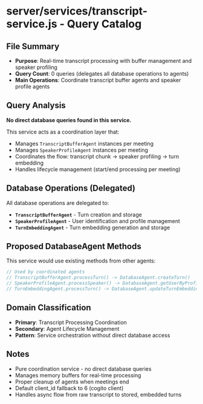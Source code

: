 # server/services/transcript-service.js - Query Catalog

## File Summary
- **Purpose**: Real-time transcript processing with buffer management and speaker profiling
- **Query Count**: 0 queries (delegates all database operations to agents)
- **Main Operations**: Coordinate transcript buffer agents and speaker profile agents

## Query Analysis

**No direct database queries found in this service.**

This service acts as a coordination layer that:
- Manages `TranscriptBufferAgent` instances per meeting
- Manages `SpeakerProfileAgent` instances per meeting  
- Coordinates the flow: transcript chunk → speaker profiling → turn embedding
- Handles lifecycle management (start/end processing per meeting)

## Database Operations (Delegated)

All database operations are delegated to:
- **`TranscriptBufferAgent`** - Turn creation and storage
- **`SpeakerProfileAgent`** - User identification and profile management
- **`TurnEmbeddingAgent`** - Turn embedding generation and storage

## Proposed DatabaseAgent Methods

This service would use existing methods from other agents:
```javascript
// Used by coordinated agents
// TranscriptBufferAgent.processTurn() -> DatabaseAgent.createTurn()
// SpeakerProfileAgent.processSpeaker() -> DatabaseAgent.getUserByProfile()
// TurnEmbeddingAgent.processTurn() -> DatabaseAgent.updateTurnEmbedding()
```

## Domain Classification
- **Primary**: Transcript Processing Coordination
- **Secondary**: Agent Lifecycle Management
- **Pattern**: Service orchestration without direct database access

## Notes
- Pure coordination service - no direct database queries
- Manages memory buffers for real-time processing
- Proper cleanup of agents when meetings end
- Default client_id fallback to 6 (cogito client)
- Handles async flow from raw transcript to stored, embedded turns